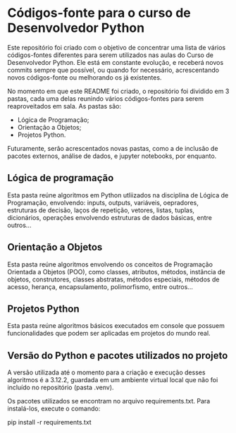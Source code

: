 # Códigos-fonte para o curso de Desenvolvedor Python

Este repositório foi criado com o objetivo de concentrar uma lista de vários códigos-fontes diferentes para serem utilizados nas aulas do Curso de Desenvolvedor Python. Ele está em constante evolução, e receberá novos commits sempre que possível, ou quando for necessário, acrescentando novos códigos-fonte ou melhorando os já existentes.

No momento em que este README foi criado, o repositório foi dividido em 3 pastas, cada uma delas reunindo vários códigos-fontes para serem reaproveitados em sala. As pastas são:

- Lógica de Programação;
- Orientação a Objetos;
- Projetos Python.

Futuramente, serão acrescentados novas pastas, como a de inclusão de pacotes externos, análise de dados, e jupyter notebooks, por enquanto.

## Lógica de programação

Esta pasta reúne algoritmos em Python utliizados na disciplina de Lógica de Programação, envolvendo: inputs, outputs, variáveis, oepradores, estruturas de decisão, laços de repetição, vetores, listas, tuplas, dicionários, operações envolvendo estruturas de dados básicas, entre outros...

## Orientação a Objetos

Esta pasta reúne algoritmos envolvendo os conceitos de Programação Orientada a Objetos (POO), como classes, atributos, métodos, instância de objetos, construtores, classes abstratas, métodos especiais, métodos de acesso, herança, encapsulamento, polimorfismo, entre outros...

## Projetos Python

Esta pasta reúne algoritmos básicos executados em console que possuem funcionalidades que podem ser aplicadas em projetos do mundo real.

## Versão do Python e pacotes utilizados no projeto

A versão utilizada até o momento para a criação e execução desses algoritmos é a 3.12.2, guardada em um ambiente virtual local que não foi incluído no repositório (pasta .venv).

Os pacotes utilizados se encontram no arquivo requirements.txt. Para instalá-los, execute o comando:

pip install -r requirements.txt